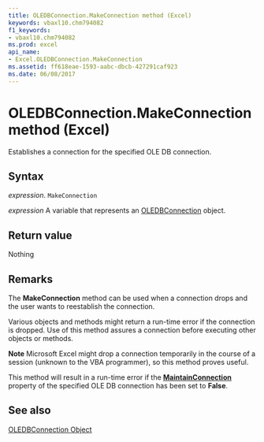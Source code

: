 ```yaml
---
title: OLEDBConnection.MakeConnection method (Excel)
keywords: vbaxl10.chm794082
f1_keywords:
- vbaxl10.chm794082
ms.prod: excel
api_name:
- Excel.OLEDBConnection.MakeConnection
ms.assetid: ff618eae-1593-aabc-dbcb-427291caf923
ms.date: 06/08/2017
---
```



# OLEDBConnection.MakeConnection method (Excel)

Establishes a connection for the specified OLE DB connection.


## Syntax

_expression_. `MakeConnection`

_expression_ A variable that represents an [OLEDBConnection](Excel.OLEDBConnection.md) object.


## Return value

Nothing


## Remarks

The  **MakeConnection** method can be used when a connection drops and the user wants to reestablish the connection.

Various objects and methods might return a run-time error if the connection is dropped. Use of this method assures a connection before executing other objects or methods.




 **Note**  Microsoft Excel might drop a connection temporarily in the course of a session (unknown to the VBA programmer), so this method proves useful.

This method will result in a run-time error if the  **[MaintainConnection](Excel.OLEDBConnection.MaintainConnection.md)** property of the specified OLE DB connection has been set to **False**.


## See also


[OLEDBConnection Object](Excel.OLEDBConnection.md)

